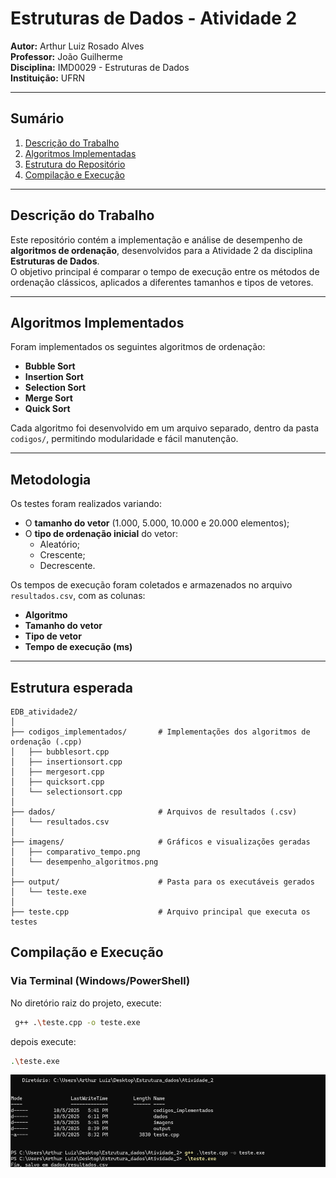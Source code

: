 # Estruturas de Dados - Atividade 2
**Autor:** Arthur Luiz Rosado Alves  
**Professor:** João Guilherme  
**Disciplina:** IMD0029 - Estruturas de Dados  
**Instituição:** UFRN  

---
##  Sumário
1. [Descrição do Trabalho](#c1)  
2. [Algoritmos Implementadas](#c2)  
3. [Estrutura do Repositório](#c3)  
4. [Compilação e Execução](#c4)  

---
<a name="c1"></a>
## Descrição do Trabalho
Este repositório contém a implementação e análise de desempenho de **algoritmos de ordenação**, desenvolvidos para a Atividade 2 da disciplina **Estruturas de Dados**.  
O objetivo principal é comparar o tempo de execução entre os métodos de ordenação clássicos, aplicados a diferentes tamanhos e tipos de vetores.

---

<a name="c2"></a>
## Algoritmos Implementados
Foram implementados os seguintes algoritmos de ordenação:

- **Bubble Sort**
- **Insertion Sort**
- **Selection Sort**
- **Merge Sort**
- **Quick Sort**

Cada algoritmo foi desenvolvido em um arquivo separado, dentro da pasta `codigos/`, permitindo modularidade e fácil manutenção.

---
## Metodologia
Os testes foram realizados variando:
- O **tamanho do vetor** (1.000, 5.000, 10.000 e 20.000 elementos);
- O **tipo de ordenação inicial** do vetor:
  - Aleatório;
  - Crescente;
  - Decrescente.

Os tempos de execução foram coletados e armazenados no arquivo `resultados.csv`, com as colunas:
- **Algoritmo**
- **Tamanho do vetor**
- **Tipo de vetor**
- **Tempo de execução (ms)**

---
<a name="c3"></a>
## Estrutura esperada 
```
EDB_atividade2/
│
├── codigos_implementados/       # Implementações dos algoritmos de ordenação (.cpp)
│   ├── bubblesort.cpp
│   ├── insertionsort.cpp
│   ├── mergesort.cpp
│   ├── quicksort.cpp
│   └── selectionsort.cpp
│
├── dados/                       # Arquivos de resultados (.csv)
│   └── resultados.csv
│
├── imagens/                     # Gráficos e visualizações geradas
│   ├── comparativo_tempo.png
│   └── desempenho_algoritmos.png
│
├── output/                      # Pasta para os executáveis gerados
│   └── teste.exe
│
├── teste.cpp                    # Arquivo principal que executa os testes

```
<a name="c3"></a>

##  Compilação e Execução
###  Via Terminal (Windows/PowerShell)
No diretório raiz do projeto, execute:
```bash
 g++ .\teste.cpp -o teste.exe
```
depois execute:
```bash
.\teste.exe
```
<img src="imagens/prompt.png" alt="Execução dos testes">

